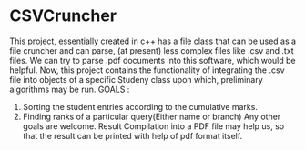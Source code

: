 # CSVCruncher
This project, essentially created in c++ has a file class that can be used  as a file cruncher and can parse, (at present) less complex files like .csv and .txt files.
We can try to parse .pdf documents into this software, which would be helpful.
Now, this project contains the functionality of integrating the .csv file into objects of a specific Studeny class upon which, preliminary algorithms may be run.
GOALS : 
1. Sorting the student entries according to the cumulative marks.
2. Finding ranks of a particular query(Either name or branch)
Any other goals are welcome.
Result Compilation into a PDF file may help us, so that the result can be printed with help of pdf format itself.
